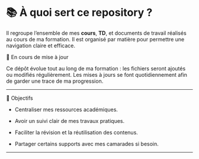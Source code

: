 # 📚 À quoi sert ce repository ?

Il regroupe l’ensemble de mes **cours**, **TD**, et documents de travail réalisés au cours de ma formation. Il est organisé par matière pour permettre une navigation claire et efficace.

📌 En cours de mise à jour

Ce dépôt évolue tout au long de ma formation : les fichiers seront ajoutés ou modifiés régulièrement.
Les mises à jours se font quotidiennement afin de garder une trace de ma progression. 

---

🧠 Objectifs
- Centraliser mes ressources académiques.

- Avoir un suivi clair de mes travaux pratiques.

- Faciliter la révision et la réutilisation des contenus.

- Partager certains supports avec mes camarades si besoin.

---
